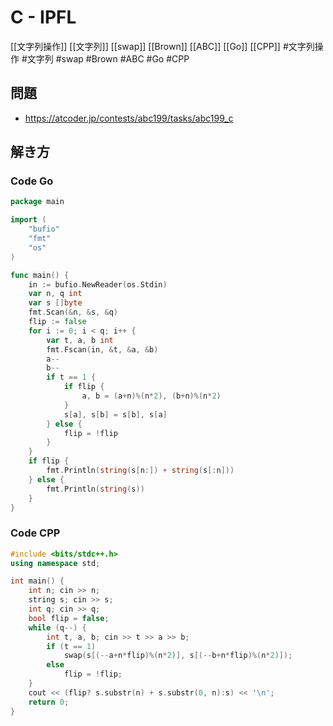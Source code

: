# C - IPFL
[[文字列操作]] [[文字列]] [[swap]] [[Brown]] [[ABC]] [[Go]] [[CPP]]
#文字列操作 #文字列 #swap #Brown #ABC #Go #CPP

## 問題
- https://atcoder.jp/contests/abc199/tasks/abc199_c

## 解き方
### Code Go
```go
package main

import (
	"bufio"
	"fmt"
	"os"
)

func main() {
	in := bufio.NewReader(os.Stdin)
	var n, q int
	var s []byte
	fmt.Scan(&n, &s, &q)
	flip := false
	for i := 0; i < q; i++ {
		var t, a, b int
		fmt.Fscan(in, &t, &a, &b)
		a--
		b--
		if t == 1 {
			if flip {
				a, b = (a+n)%(n*2), (b+n)%(n*2)
			}
			s[a], s[b] = s[b], s[a]
		} else {
			flip = !flip
		}
	}
	if flip {
		fmt.Println(string(s[n:]) + string(s[:n]))
	} else {
		fmt.Println(string(s))
	}
}
```

### Code CPP
```c++
#include <bits/stdc++.h>
using namespace std;

int main() {
	int n; cin >> n;
	string s; cin >> s;
	int q; cin >> q;
	bool flip = false;
	while (q--) {
		int t, a, b; cin >> t >> a >> b;
		if (t == 1)
			swap(s[(--a+n*flip)%(n*2)], s[(--b+n*flip)%(n*2)]);
		else
			flip = !flip;
	}
	cout << (flip? s.substr(n) + s.substr(0, n):s) << '\n';
	return 0;
}
```